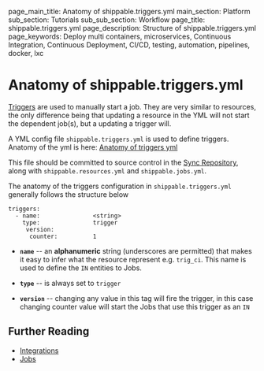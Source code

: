 page_main_title: Anatomy of shippable.triggers.yml
main_section: Platform
sub_section: Tutorials
sub_sub_section: Workflow
page_title: shippable.triggers.yml
page_description: Structure of shippable.triggers.yml
page_keywords: Deploy multi containers, microservices, Continuous Integration, Continuous Deployment, CI/CD, testing, automation, pipelines, docker, lxc

# Anatomy of shippable.triggers.yml

[Triggers](/platform/workflow/trigger/overview/) are used to manually start a job. They are very similar to resources, the only difference being that updating a resource in the YML will not start the dependent job(s), but a updating a trigger will.

A YML config file `shippable.triggers.yml` is used to define triggers. Anatomy of the yml is here: [Anatomy of triggers yml](/platform/tutorial/workflow/shippable-triggers-yml/)

This file should be committed to source control in the [Sync Repository](/platform/tutorial/workflow/crud-syncrepo/), along with `shippable.resources.yml` and `shippable.jobs.yml`.

The anatomy of the triggers configuration in `shippable.triggers.yml`  generally follows the structure below

```
triggers:
  - name: 				<string>
    type: 				trigger
	 version:
      counter: 			1
```

* **`name`** -- an **alphanumeric** string (underscores are permitted) that makes it easy to infer what the resource represent e.g. `trig_ci`. This name is used to define the `IN` entities to Jobs.

* **`type`** -- is always set to `trigger`

* **`version`** -- changing any value in this tag will fire the trigger, in this case changing counter value will start the Jobs that use this trigger as an `IN`

## Further Reading
* [Integrations](/platform/integration/overview/)
* [Jobs](/platform/workflow/job/overview/)
